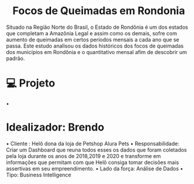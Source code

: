 <h1 align="center">Focos de Queimadas em Rondonia</h1>
Situado na Região Norte do Brasil, o Estado de Rondônia é um dos estados que completam a Amazônia Legal e assim como os demais, sofre com aumento de queimadas em certos períodos mensais a cada ano que se passa. Este estudo analisou os dados históricos dos focos de queimadas dos municípios em Rondônia e o quantitativo mensal afim de descobrir um padrão.

<h1 align="left">💻 Projeto</h1>
• <h1 align="left">Idealizador: Brendo</h1>
• Cliente : Helô dona da loja de Petshop Alura Pets
• Responsabilidade: Criar um Dashboard que reuna todos esses os dados que foram coletados pela loja durante os anos de 2018,2019 e 2020 e transforme em informações que permitam com que Helô consiga tomar decisões mais assertivas em seu empreendimento.
• Lado da força: Análise de Dados
• Tipo: Business Intelligence
